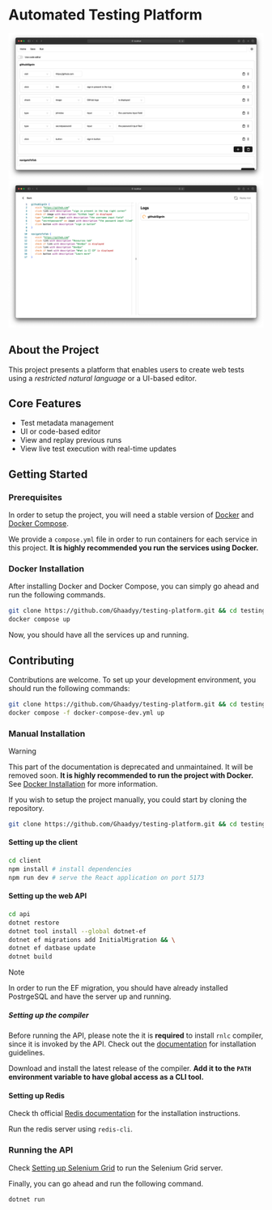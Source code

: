 # Automated Testing Platform

![UI editor screen](/docs/assets/ui-editor.png)
![Run screen with live updates](/docs/assets/run-screen.png)

## About the Project

This project presents a platform that enables users to create web tests using a _restricted natural language_ or a UI-based editor.

## Core Features

- Test metadata management
- UI or code-based editor
- View and replay previous runs
- View live test execution with real-time updates

## Getting Started

### Prerequisites

In order to setup the project, you will need a stable version of [Docker](https://docker.com) and [Docker Compose](https://docs.docker.com/compose).

We provide a `compose.yml` file in order to run containers for each service in this project. **It is highly recommended you run the services using Docker.**

### Docker Installation

After installing Docker and Docker Compose, you can simply go ahead and run the following commands.

```bash
git clone https://github.com/Ghaadyy/testing-platform.git && cd testing-platform/
docker compose up
```

Now, you should have all the services up and running.

## Contributing

Contributions are welcome. To set up your development environment, you should run the following commands:

```bash
git clone https://github.com/Ghaadyy/testing-platform.git && cd testing-platform/
docker compose -f docker-compose-dev.yml up
```

### Manual Installation

> [!WARNING]
> This part of the documentation is deprecated and unmaintained. It will be removed soon.
> **It is highly recommended to run the project with Docker.** See [Docker Installation](#docker-installation) for more information.

If you wish to setup the project manually, you could start by cloning the repository.

```bash
git clone https://github.com/Ghaadyy/testing-platform.git && cd testing-platform/
```

#### Setting up the client

```bash
cd client
npm install # install dependencies
npm run dev # serve the React application on port 5173
```

#### Setting up the web API

```bash
cd api
dotnet restore
dotnet tool install --global dotnet-ef
dotnet ef migrations add InitialMigration && \
dotnet ef datbase update
dotnet build
```

> [!NOTE]
> In order to run the EF migration, you should have already installed PostrgeSQL and have the server up and running.

##### Setting up the compiler

Before running the API, please note the it is **required** to install `rnlc` compiler, since it is invoked by the API. Check out the [documentation](https://ghaadyy.github.io/restricted-nl/) for installation guidelines.

Download and install the latest release of the compiler. **Add it to the `PATH` environment variable to have global access as a CLI tool.**

#### Setting up Redis

Check th official [Redis documentation](https://redis.io/docs/latest/operate/oss_and_stack/install/install-stack/) for the installation instructions.

Run the redis server using `redis-cli`.

### Running the API

Check [Setting up Selenium Grid](#setting-up-selenium-grid) to run the Selenium Grid server.

Finally, you can go ahead and run the following command.

```bash
dotnet run
```
